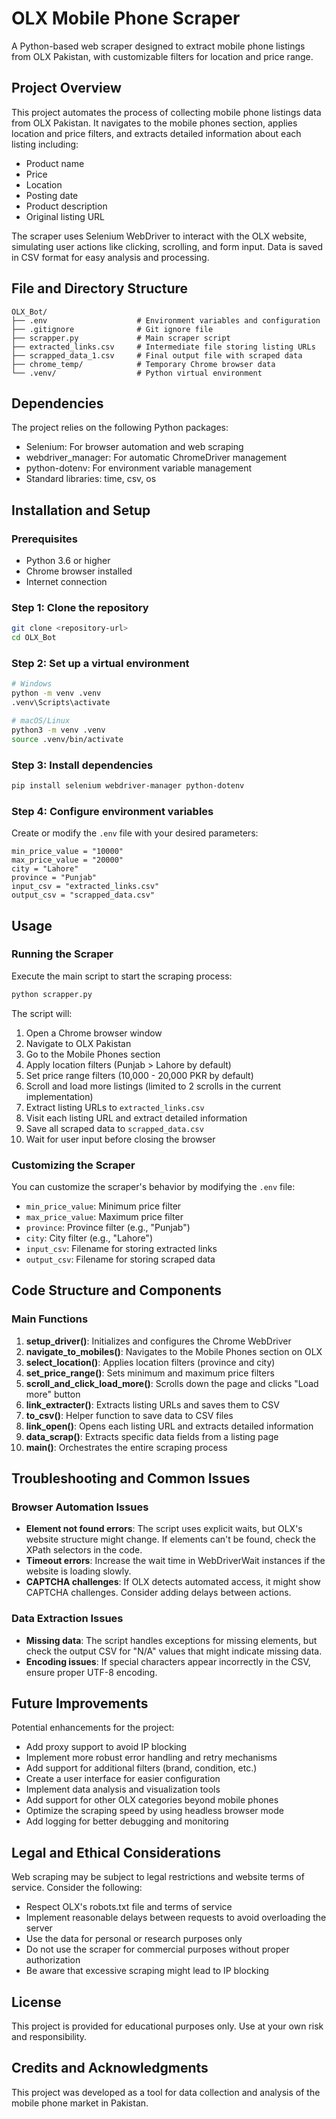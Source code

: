 # OLX Mobile Phone Scraper

A Python-based web scraper designed to extract mobile phone listings from OLX Pakistan, with customizable filters for location and price range.

## Project Overview

This project automates the process of collecting mobile phone listings data from OLX Pakistan. It navigates to the mobile phones section, applies location and price filters, and extracts detailed information about each listing including:

- Product name
- Price
- Location
- Posting date
- Product description
- Original listing URL

The scraper uses Selenium WebDriver to interact with the OLX website, simulating user actions like clicking, scrolling, and form input. Data is saved in CSV format for easy analysis and processing.

## File and Directory Structure

```
OLX_Bot/
├── .env                    # Environment variables and configuration
├── .gitignore              # Git ignore file
├── scrapper.py             # Main scraper script
├── extracted_links.csv     # Intermediate file storing listing URLs
├── scrapped_data_1.csv     # Final output file with scraped data
├── chrome_temp/            # Temporary Chrome browser data
└── .venv/                  # Python virtual environment
```

## Dependencies

The project relies on the following Python packages:
- Selenium: For browser automation and web scraping
- webdriver_manager: For automatic ChromeDriver management
- python-dotenv: For environment variable management
- Standard libraries: time, csv, os

## Installation and Setup

### Prerequisites
- Python 3.6 or higher
- Chrome browser installed
- Internet connection

### Step 1: Clone the repository
```bash
git clone <repository-url>
cd OLX_Bot
```

### Step 2: Set up a virtual environment
```bash
# Windows
python -m venv .venv
.venv\Scripts\activate

# macOS/Linux
python3 -m venv .venv
source .venv/bin/activate
```

### Step 3: Install dependencies
```bash
pip install selenium webdriver-manager python-dotenv
```

### Step 4: Configure environment variables
Create or modify the `.env` file with your desired parameters:
```
min_price_value = "10000"
max_price_value = "20000"
city = "Lahore"
province = "Punjab"
input_csv = "extracted_links.csv"
output_csv = "scrapped_data.csv"
```

## Usage

### Running the Scraper
Execute the main script to start the scraping process:
```bash
python scrapper.py
```

The script will:
1. Open a Chrome browser window
2. Navigate to OLX Pakistan
3. Go to the Mobile Phones section
4. Apply location filters (Punjab > Lahore by default)
5. Set price range filters (10,000 - 20,000 PKR by default)
6. Scroll and load more listings (limited to 2 scrolls in the current implementation)
7. Extract listing URLs to `extracted_links.csv`
8. Visit each listing URL and extract detailed information
9. Save all scraped data to `scrapped_data.csv`
10. Wait for user input before closing the browser

### Customizing the Scraper
You can customize the scraper's behavior by modifying the `.env` file:
- `min_price_value`: Minimum price filter
- `max_price_value`: Maximum price filter
- `province`: Province filter (e.g., "Punjab")
- `city`: City filter (e.g., "Lahore")
- `input_csv`: Filename for storing extracted links
- `output_csv`: Filename for storing scraped data

## Code Structure and Components

### Main Functions

1. **setup_driver()**: Initializes and configures the Chrome WebDriver
2. **navigate_to_mobiles()**: Navigates to the Mobile Phones section on OLX
3. **select_location()**: Applies location filters (province and city)
4. **set_price_range()**: Sets minimum and maximum price filters
5. **scroll_and_click_load_more()**: Scrolls down the page and clicks "Load more" button
6. **link_extracter()**: Extracts listing URLs and saves them to CSV
7. **to_csv()**: Helper function to save data to CSV files
8. **link_open()**: Opens each listing URL and extracts detailed information
9. **data_scrap()**: Extracts specific data fields from a listing page
10. **main()**: Orchestrates the entire scraping process

## Troubleshooting and Common Issues

### Browser Automation Issues
- **Element not found errors**: The script uses explicit waits, but OLX's website structure might change. If elements can't be found, check the XPath selectors in the code.
- **Timeout errors**: Increase the wait time in WebDriverWait instances if the website is loading slowly.
- **CAPTCHA challenges**: If OLX detects automated access, it might show CAPTCHA challenges. Consider adding delays between actions.

### Data Extraction Issues
- **Missing data**: The script handles exceptions for missing elements, but check the output CSV for "N/A" values that might indicate missing data.
- **Encoding issues**: If special characters appear incorrectly in the CSV, ensure proper UTF-8 encoding.

## Future Improvements

Potential enhancements for the project:
- Add proxy support to avoid IP blocking
- Implement more robust error handling and retry mechanisms
- Add support for additional filters (brand, condition, etc.)
- Create a user interface for easier configuration
- Implement data analysis and visualization tools
- Add support for other OLX categories beyond mobile phones
- Optimize the scraping speed by using headless browser mode
- Add logging for better debugging and monitoring

## Legal and Ethical Considerations

Web scraping may be subject to legal restrictions and website terms of service. Consider the following:
- Respect OLX's robots.txt file and terms of service
- Implement reasonable delays between requests to avoid overloading the server
- Use the data for personal or research purposes only
- Do not use the scraper for commercial purposes without proper authorization
- Be aware that excessive scraping might lead to IP blocking

## License

This project is provided for educational purposes only. Use at your own risk and responsibility.

## Credits and Acknowledgments

This project was developed as a tool for data collection and analysis of the mobile phone market in Pakistan. 